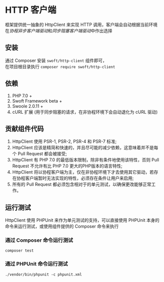 # HTTP 客户端

框架提供统一抽象的 HttpClient 来实现 HTTP 调用，客户端会自动根据当前环境在*协程异步客户端驱动*和*同步阻塞客户端驱动*中作出选择

## 安装
通过 Composer 安装 `swoft/http-client` 组件即可，  
在项目根目录执行 `composer require swoft/http-client`

## 依赖
1. PHP 7.0 + 
2. Swoft Framework beta +
3. Swoole 2.0.11 +
4. cURL 扩展 (用于同步阻塞的请求，在非协程环境下会自动退化为 cURL 驱动)

## 贡献组件代码

1. HttpClient 使用 PSR-1, PSR-2, PSR-4 和 PSR-7 标准;  
2. HttpClient 应该是精简和快速的，并且尽可能的减少依赖，这意味着并不是每个 Pull Request 都会被接受;  
3. HttpClient 有 PHP 7.0 的最低版本限制，除非有条件地使用该特性，否则 Pull Request 不允许有比 PHP 7.0 更大的PHP版本的语言特性;  
4. HttpClient 将以协程客户端为主，仅在非协程环境下才去使用其它驱动，若存在协程客户端暂时无法实现的特性，必须存在条件让用户来启用;  
5. 所有的 Pull Request 都必须包含相对于的单元测试，以确保更改能够正常工作。  

## 运行测试

HttpClient 使用 PHPUnit 来作为单元测试的支持，可以直接使用 PHPUnit 本身的命令来运行测试，或使用组件提供的 Composer 命令来执行

### 通过 Composer 命令运行测试
`composer test`

### 通过 PHPUnit 命令运行测试
`./vendor/bin/phpunit -c phpunit.xml`
